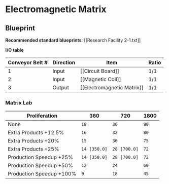 # Electromagnetic Matrix

## Blueprint

**Recommended standard blueprints**: [[Research Facility 2-1.txt]]

**I/O table**

| Conveyor Belt # | Direction | Item                       | Ratio |
| --------------- | --------- | -------------------------- | ----- |
| 1               | Input     | [[Circuit Board]]          | 1/1   |
| 2               | Input     | [[Magnetic Coil]]          | 1/1   |
| 3               | Output    | [[Electromagnetic Matrix]] | 1/1   |

### Matrix Lab

| Proliferation            | 360          | 720          | 1800 |
| ------------------------ | ------------ | ------------ | ---- |
| None                     | `18`         | `36`         | `90` |
| Extra Products +12.5%    | `16`         | `32`         | `80` |
| Extra Products +20%      | `15`         | `30`         | `75` |
| Extra Products +25%      | `14 [350.0]` | `28 [700.0]` | `72` |
| Production Speedup +25%  | `14 [350.0]` | `28 [700.0]` | `72` |
| Production Speedup +50%  | `12`         | `24`         | `60` |
| Production Speedup +100% | `9`          | `18`         | `45` |
